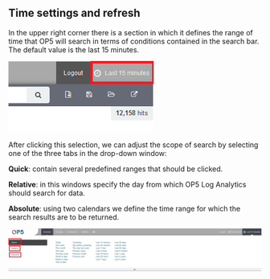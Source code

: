 Time settings and refresh
-------------------------

In the upper right corner there is a section in which it defines the
range of time that OP5 will search in terms of conditions contained in
the search bar. The default value is the last 15 minutes.

![](/./media/media/image7.png)

After clicking this selection, we can adjust the scope of search by
selecting one of the three tabs in the drop-down window:

**Quick**: contain several predefined ranges that should be clicked.

**Relative**: in this windows specify the day from which 
OP5 Log Analytics should search for data.

**Absolute**: using two calendars we define the time range for which
the search results are to be returned.

![](/./media/media/image8.png)
